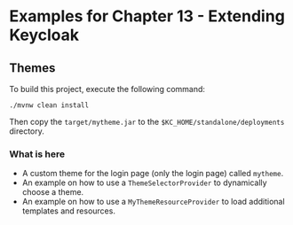 # Examples for Chapter 13 - Extending Keycloak

## Themes

To build this project, execute the following command:

    ./mvnw clean install

Then copy the `target/mytheme.jar` to the `$KC_HOME/standalone/deployments` directory.

### What is here

* A custom theme for the login page (only the login page) called `mytheme`.
* An example on how to use a `ThemeSelectorProvider` to dynamically choose a theme.
* An example on how to use a `MyThemeResourceProvider` to load additional templates and resources. 